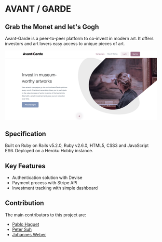 <h1> AVANT / GARDE </h1>

<h2> Grab the Monet and let's Gogh </h2> 

<p> Avant-Garde is a peer-to-peer platform to co-invest in modern art. It offers investors and art lovers easy access to unique pieces of art. </p> 

<img src="https://github.com/victoria-vassi/avant-garde/raw/master/README/homepage.png" alt="homepage" title="Homepage" style="max-width:100%;">

<h2> Specification </h2>

Built on Ruby on Rails v5.2.0, Ruby v2.6.0, HTML5, CSS3 and JavaScript ES6. Deployed on a Heroku Hobby instance.

<h2> Key Features </h2>
<ul>
  <li> Authentication solution with Devise </li>
  <li> Payment process with Stripe API </li>
  <li> Investment tracking with simple dashboard </li>
</ul> 

<h2> Contribution </h2>

The main contributors to this project are:
<ul>
  <li> <a href ="https://github.com/phhp10">Pablo Haguet</a></li>
  <li> <a href ="https://github.com/peterfoo22">Peter Suh</a></li>
  <li> <a href ="https://github.com/johweber">Johannes Weber</a></li>
</ul> 
